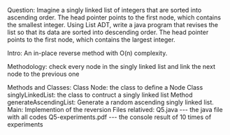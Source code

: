 Question: 
  Imagine a singly linked list of integers that are sorted into ascending order. The head pointer points to the first node, which contains the smallest integer. Using List ADT, write a java program that revises the list so that its data are sorted into descending order. The head pointer points to the first node, which contains the largest integer.

Intro:
  An in-place reverse method with O(n) complexity. 

Methodology:
  check every node in the singly linked list and link the next node to the previous one

Methods and Classes:
  Class Node: the class to define a Node
  Class singlyLinkedList: the class to contruct a singly linked list
  Method generateAscendingList: Generate a random ascending singly linked list.
  Main: Implemention of the reversion
Files relatived:
  Q5.java                   --- the java file with all codes
  Q5-experiments.pdf        --- the console result of 10 times of experiments